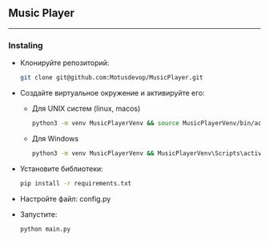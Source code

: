 ## Music Player

---

### Instaling

* Клонируйте репозиторий:

  ```bash
  git clone git@github.com:Motusdevop/MusicPlayer.git
  ```

* Создайте виртуальное окружение и активируйте его:
  
  * Для UNIX систем (linux, macos)
    ```bash
    python3 -m venv MusicPlayerVenv && source MusicPlayerVenv/bin/activate
    ```
  * Для Windows
    ```bash
    python3 -m venv MusicPlayerVenv && MusicPlayerVenv\Scripts\activate
    ```

* Установите библиотеки:
  ```bash
  pip install -r requirements.txt
  ```
* Настройте файл: config.py

* Запустите:

  ```bash
  python main.py
  ```
